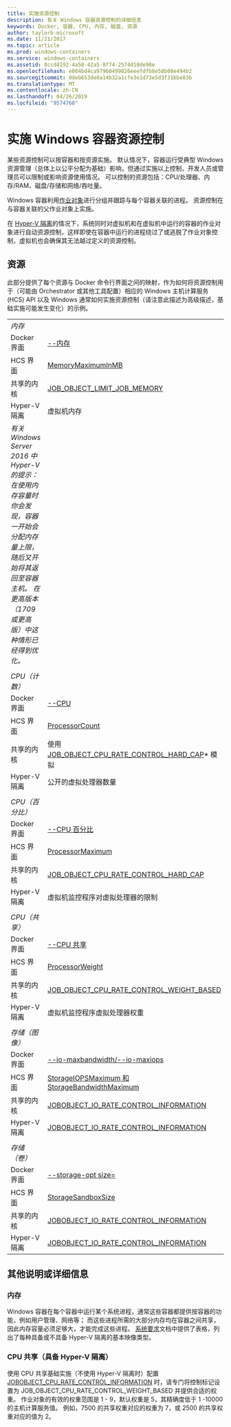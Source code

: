 ```yaml
---
title: 实施资源控制
description: 有关 Windows 容器资源控制的详细信息
keywords: Docker, 容器, CPU, 内存, 磁盘, 资源
author: taylorb-microsoft
ms.date: 11/21/2017
ms.topic: article
ms.prod: windows-containers
ms.service: windows-containers
ms.assetid: 8ccd4192-4a58-42a5-8f74-2574d10de98e
ms.openlocfilehash: e004bd4ca97960499826eeefdfb8e58b08e494b2
ms.sourcegitcommit: 0deb653de8a14b32a1cfe3e1d73e5d3f31bbe83b
ms.translationtype: MT
ms.contentlocale: zh-CN
ms.lasthandoff: 04/26/2019
ms.locfileid: "9574768"
---
```

# <a name="implementing-resource-controls-for-windows-containers"></a>实施 Windows 容器资源控制
某些资源控制可以按容器和按资源实施。  默认情况下，容器运行受典型 Windows 资源管理（总体上以公平分配为基础）影响，但通过实施以上控制，开发人员或管理员可以限制或影响资源使用情况。  可以控制的资源包括：CPU/处理器、内存/RAM、磁盘/存储和网络/吞吐量。

Windows 容器利用[作业对象](https://msdn.microsoft.com/en-us/library/windows/desktop/ms684161(v=vs.85).aspx)进行分组并跟踪与每个容器关联的进程。  资源控制在与容器关联的父作业对象上实施。 

在 [Hyper-V 隔离](https://docs.microsoft.com/en-us/virtualization/windowscontainers/about/index#windows-container-types)的情况下，系统同时对虚拟机和在虚拟机中运行的容器的作业对象进行自动资源控制，这样即使在容器中运行的进程绕过了或逃脱了作业对象控制，虚拟机也会确保其无法越过定义的资源控制。

## <a name="resources"></a>资源
此部分提供了每个资源与 Docker 命令行界面之间的映射，作为如何将资源控制用于（可能由 Orchestrator 或其他工具配置）相应的 Windows 主机计算服务 (HCS) API 以及 Windows 通常如何实施资源控制（请注意此描述为高级描述，基础实施可能发生变化）的示例。

|  | |
| ----- | ------|
| *内存* ||
| Docker 界面 | [--内存](https://docs.docker.com/engine/admin/resource_constraints/#memory) |
| HCS 界面 | [MemoryMaximumInMB]( https://github.com/Microsoft/hcsshim/blob/b144c605002d4086146ca1c15c79e56bfaadc2a7/interface.go#L67) |
| 共享的内核 | [JOB_OBJECT_LIMIT_JOB_MEMORY](https://msdn.microsoft.com/en-us/library/windows/desktop/ms684147(v=vs.85).aspx) |
| Hyper-V 隔离 | 虚拟机内存 |
| _有关 Windows Server 2016 中 Hyper-V 的提示：在使用内存容量时你会发现，容器一开始会分配内存量上限，随后又开始将其返回至容器主机。  在更高版本（1709 或更高版）中这种情形已经得到优化。_ |
| ||
| *CPU（计数）* ||
| Docker 界面 | [--CPU](https://docs.docker.com/engine/admin/resource_constraints/#cpu) |
| HCS 界面 | [ProcessorCount]( https://github.com/Microsoft/hcsshim/blob/b144c605002d4086146ca1c15c79e56bfaadc2a7/interface.go#L67) |
| 共享的内核 | 使用 [JOB_OBJECT_CPU_RATE_CONTROL_HARD_CAP](https://msdn.microsoft.com/en-us/library/windows/desktop/hh448384(v=vs.85).aspx)* 模拟 |
| Hyper-V 隔离 | 公开的虚拟处理器数量 |
| ||
| *CPU（百分比）* ||
| Docker 界面 | [--CPU 百分比](https://docs.docker.com/engine/admin/resource_constraints/#cpu) |
| HCS 界面 | [ProcessorMaximum](https://github.com/Microsoft/hcsshim/blob/b144c605002d4086146ca1c15c79e56bfaadc2a7/interface.go#L67) |
| 共享的内核 | [JOB_OBJECT_CPU_RATE_CONTROL_HARD_CAP](https://msdn.microsoft.com/en-us/library/windows/desktop/hh448384(v=vs.85).aspx) |
| Hyper-V 隔离 | 虚拟机监控程序对虚拟处理器的限制 |
| ||
| *CPU（共享）* ||
| Docker 界面 | [--CPU 共享](https://docs.docker.com/engine/admin/resource_constraints/#cpu) |
| HCS 界面 | [ProcessorWeight](https://github.com/Microsoft/hcsshim/blob/b144c605002d4086146ca1c15c79e56bfaadc2a7/interface.go#L67) |
| 共享的内核 | [JOB_OBJECT_CPU_RATE_CONTROL_WEIGHT_BASED](https://msdn.microsoft.com/en-us/library/windows/desktop/hh448384(v=vs.85).aspx) |
| Hyper-V 隔离 | 虚拟机监控程序虚拟处理器权重 |
| ||
| *存储（图像）* ||
| Docker 界面 | [--io-maxbandwidth/--io-maxiops]( https://docs.docker.com/edge/engine/reference/commandline/run/#usage) |
| HCS 界面 | [StorageIOPSMaximum 和 StorageBandwidthMaximum](https://github.com/Microsoft/hcsshim/blob/b144c605002d4086146ca1c15c79e56bfaadc2a7/interface.go#L67) |
| 共享的内核 | [JOBOBJECT_IO_RATE_CONTROL_INFORMATION](https://msdn.microsoft.com/en-us/library/windows/desktop/mt280122(v=vs.85).aspx) |
| Hyper-V 隔离 | [JOBOBJECT_IO_RATE_CONTROL_INFORMATION](https://msdn.microsoft.com/en-us/library/windows/desktop/mt280122(v=vs.85).aspx) |
| ||
| *存储（卷）* ||
| Docker 界面 | [--storage-opt size=]( https://docs.docker.com/edge/engine/reference/commandline/run/#set-storage-driver-options-per-container) |
| HCS 界面 | [StorageSandboxSize](https://github.com/Microsoft/hcsshim/blob/b144c605002d4086146ca1c15c79e56bfaadc2a7/interface.go#L67) |
| 共享的内核 | [JOBOBJECT_IO_RATE_CONTROL_INFORMATION](https://msdn.microsoft.com/en-us/library/windows/desktop/mt280122(v=vs.85).aspx) |
| Hyper-V 隔离 | [JOBOBJECT_IO_RATE_CONTROL_INFORMATION](https://msdn.microsoft.com/en-us/library/windows/desktop/mt280122(v=vs.85).aspx) |

## <a name="additional-notes-or-details"></a>其他说明或详细信息

### <a name="memory"></a>内存

Windows 容器在每个容器中运行某个系统进程，通常这些容器都提供按容器的功能，例如用户管理、网络等； 而这些进程所需的大部分内存均在容器之间共享，因此内存容量必须足够大，才能完成这些进程。  [系统要求](https://docs.microsoft.com/en-us/virtualization/windowscontainers/deploy-containers/system-requirements#memory-requirments)文档中提供了表格，列出了每种具备或不具备 Hyper-V 隔离的基本映像类型。

### <a name="cpu-shares-without-hyper-v-isolation"></a>CPU 共享（具备 Hyper-V 隔离）

使用 CPU 共享基础实施（不使用 Hyper-V 隔离时）配置 [JOBOBJECT_CPU_RATE_CONTROL_INFORMATION](https://msdn.microsoft.com/en-us/library/windows/desktop/hh448384(v=vs.85).aspx) 时，请专门将控制标记设置为 JOB_OBJECT_CPU_RATE_CONTROL_WEIGHT_BASED 并提供合适的权重。  作业对象的有效的权重范围是 1 - 9，默认权重是 5，其精确度低于 1 -10000 的主机计算服务值。  例如，7500 的共享权重对应的权重为 7，或 2500 的共享权重对应的值为 2。
